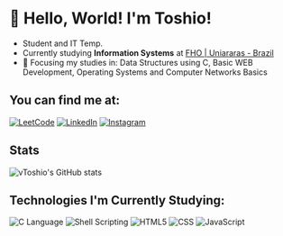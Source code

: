 # 👋 Hello, World! I'm Toshio!

- Student and IT Temp.
- Currently studying <strong>Information Systems</strong> at [FHO | Uniararas - Brazil](https://www.fho.edu.br)
- 🎯 Focusing my studies in: Data Structures using C, Basic WEB Development, Operating Systems and Computer Networks Basics

## You can find me at:

[![LeetCode](https://img.shields.io/badge/-LeetCode-FFA116?style=for-the-badge&logo=LeetCode&logoColor=black)](https://leetcode.com/u/vtoshio_/)
[![LinkedIn](https://img.shields.io/badge/LinkedIn-0077B5?style=for-the-badge&logo=linkedin&logoColor=white)](www.linkedin.com/in/vtoshioahayashida)
[![Instagram](https://img.shields.io/badge/Instagram-E4405F?style=for-the-badge&logo=instagram&logoColor=white)](https://www.instagram.com/vtoshio_) 

## Stats
![vToshio's GitHub stats](https://github-readme-stats.vercel.app/api?username=vToshio&show_icons=true&theme=radical)

## Technologies I'm Currently Studying:
<div style='display: inline-block'>
    <img alt='C Language'src='https://img.shields.io/badge/C-00599C?style=for-the-badge&logo=c&logoColor=white'>
    <img alt='Shell Scripting'src='https://img.shields.io/badge/Shell_Script-121011?style=for-the-badge&logo=gnu-bash&logoColor=white'>
    <img alt='HTML5'src='https://img.shields.io/badge/HTML5-E34F26?style=for-the-badge&logo=html5&logoColor=white'>
    <img alt='CSS'src='https://img.shields.io/badge/CSS3-1572B6?style=for-the-badge&logo=css3&logoColor=white'>
    <img alt='JavaScript' src='https://img.shields.io/badge/JavaScript-F7DF1E?style=for-the-badge&logo=javascript&logoColor=black'>
</div> <br>
<!---
vToshio/vToshio is a ✨ special ✨ repository because its `README.md` (this file) appears on your GitHub profile.
You can click the Preview link to take a look at your changes.
--->
